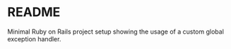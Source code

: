 # README

Minimal Ruby on Rails project setup showing the usage of a custom global exception handler.
